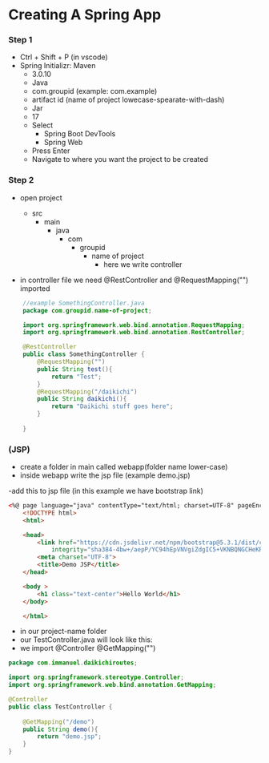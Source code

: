 # Creating A Spring App

### Step 1
- Ctrl + Shift + P (in vscode)
- Spring Initializr: Maven
  - 3.0.10
  - Java
  - com.groupid (example: com.example)
  - artifact id (name of project lowecase-spearate-with-dash)
  - Jar
  - 17
  - Select
    - Spring Boot DevTools
    - Spring Web
  - Press Enter
  - Navigate to where you want the project to be created


### Step 2
- open project
  - src
    - main
      - java
        - com
          - groupid
            - name of project
              - here we write controller

- in controller file we need @RestController and @RequestMapping("") imported
  
```java
    //example SomethingController.java
    package com.groupid.name-of-project;

    import org.springframework.web.bind.annotation.RequestMapping;
    import org.springframework.web.bind.annotation.RestController;

    @RestController
    public class SomethingController {
        @RequestMapping("")
        public String test(){
            return "Test";
        }
        @RequestMapping("/daikichi")
        public String daikichi(){
            return "Daikichi stuff goes here";
        }
        
    }

```

### (JSP)

- create a folder in main called webapp(folder name lower-case)
- inside webapp write the jsp file (example demo.jsp)

-add this to jsp file (in this example we have bootstrap link)
```html
<%@ page language="java" contentType="text/html; charset=UTF-8" pageEncoding="UTF-8" %>
    <!DOCTYPE html>
    <html>

    <head>
        <link href="https://cdn.jsdelivr.net/npm/bootstrap@5.3.1/dist/css/bootstrap.min.css" rel="stylesheet"
            integrity="sha384-4bw+/aepP/YC94hEpVNVgiZdgIC5+VKNBQNGCHeKRQN+PtmoHDEXuppvnDJzQIu9" crossorigin="anonymous">
        <meta charset="UTF-8">
        <title>Demo JSP</title>
    </head>

    <body >
        <h1 class="text-center">Hello World</h1>
    </body>

    </html>
```
- in our project-name folder
- our TestController.java will look like this: 
- we import @Controller @GetMapping("")  

```java
package com.immanuel.daikichiroutes;

import org.springframework.stereotype.Controller;
import org.springframework.web.bind.annotation.GetMapping;

@Controller
public class TestController {
    
    @GetMapping("/demo")
    public String demo(){
        return "demo.jsp";
    }
}

```


